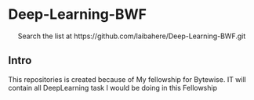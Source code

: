 # Deep-Learning-BWF

<div align="center" markdown="1">
Search the list at    https://github.com/laibahere/Deep-Learning-BWF.git
</div>


## Intro 
This repositories is created because of My fellowship for Bytewise. IT will contain all DeepLearning task I would be doing in this Fellowship
